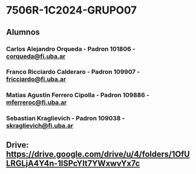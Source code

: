 # 7506R-1C2024-GRUPO07
## Alumnos
### Carlos Alejandro Orqueda - Padron 101806 - corqueda@fi.uba.ar
### Franco Ricciardo Calderaro - Padron 109907 - fricciardo@fi.uba.ar
### Matias Agustin Ferrero Cipolla - Padron 109886 - mferreroc@fi.uba.ar
### Sebastian Kraglievich - Padron 109038 - skraglievich@fi.uba.ar
## Drive: https://drive.google.com/drive/u/4/folders/1OfULRGLjA4Y4n-1lSPcYIt7YWxwvYx7c
